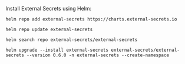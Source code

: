 Install External Secrets using Helm:

```helm repo add external-secrets https://charts.external-secrets.io```

```helm repo update external-secrets```

```helm search repo external-secrets/external-secrets```

```helm upgrade --install external-secrets external-secrets/external-secrets --version 0.6.0 -n external-secrets --create-namespace```

